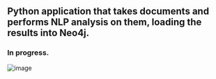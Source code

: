 ## Python application that takes documents and performs NLP analysis on them, loading the results into Neo4j. 




### In progress.

![image](https://user-images.githubusercontent.com/90913666/149382455-cc08804a-b54c-4e66-a81e-a84f6fc86182.png)
